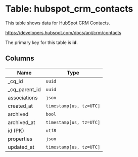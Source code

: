 # Table: hubspot_crm_contacts

This table shows data for HubSpot CRM Contacts.

https://developers.hubspot.com/docs/api/crm/contacts

The primary key for this table is **id**.

## Columns

| Name          | Type          |
| ------------- | ------------- |
|_cq_id|`uuid`|
|_cq_parent_id|`uuid`|
|associations|`json`|
|created_at|`timestamp[us, tz=UTC]`|
|archived|`bool`|
|archived_at|`timestamp[us, tz=UTC]`|
|id (PK)|`utf8`|
|properties|`json`|
|updated_at|`timestamp[us, tz=UTC]`|